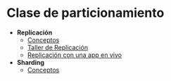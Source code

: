 # Clase de particionamiento

* **Replicación**
  * [Conceptos](./particionamiento_pages/replicacionConceptos.md)
  * [Taller de Replicación](./particionamiento_pages/replicacionTaller.md)
  * [Replicación con una app en vivo](./particionamiento_pages/replicacionApp.md)
* **Sharding**
  * [Conceptos](./particionamiento_pages/shardingConceptos.md)
